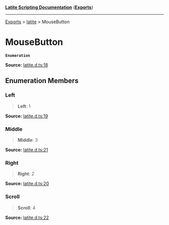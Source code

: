 [**Latite Scripting Documentation**](../../README.md) ([**Exports**](../../exports.md))

---

[Exports](../../exports.md) > [latite](../index.md) > MouseButton

# MouseButton

**`Enumeration`**

**Source:** [latite.d.ts:18](https://github.com/LatiteScripting/latitescripting.github.io/blob/1c6b44e/definitions/latite.d.ts#L18)

## Enumeration Members

### Left

> **Left**: 1

**Source:** [latite.d.ts:19](https://github.com/LatiteScripting/latitescripting.github.io/blob/1c6b44e/definitions/latite.d.ts#L19)

### Middle

> **Middle**: 3

**Source:** [latite.d.ts:21](https://github.com/LatiteScripting/latitescripting.github.io/blob/1c6b44e/definitions/latite.d.ts#L21)

### Right

> **Right**: 2

**Source:** [latite.d.ts:20](https://github.com/LatiteScripting/latitescripting.github.io/blob/1c6b44e/definitions/latite.d.ts#L20)

### Scroll

> **Scroll**: 4

**Source:** [latite.d.ts:22](https://github.com/LatiteScripting/latitescripting.github.io/blob/1c6b44e/definitions/latite.d.ts#L22)
